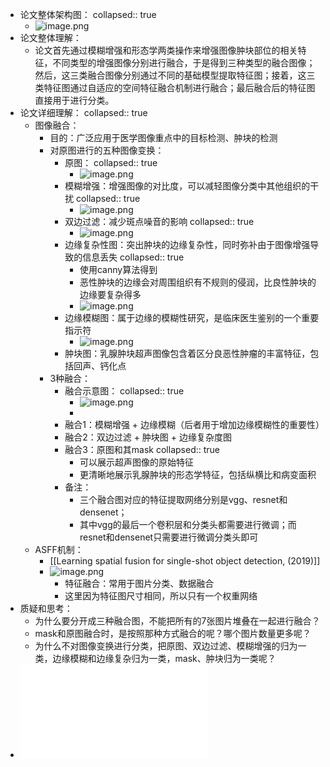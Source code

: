 - 论文整体架构图：
  collapsed:: true
	- ![image.png](../assets/image_1663044350141_0.png)
- 论文整体理解：
	- 论文首先通过模糊增强和形态学两类操作来增强图像肿块部位的相关特征，不同类型的增强图像分别进行融合，于是得到三种类型的融合图像；然后，这三类融合图像分别通过不同的基础模型提取特征图；接着，这三类特征图通过自适应的空间特征融合机制进行融合；最后融合后的特征图直接用于进行分类。
- 论文详细理解：
  collapsed:: true
	- 图像融合：
		- 目的：广泛应用于医学图像重点中的目标检测、肿块的检测
		- 对原图进行的五种图像变换：
			- 原图：
			  collapsed:: true
				- ![image.png](../assets/image_1663052491102_0.png)
			- 模糊增强：增强图像的对比度，可以减轻图像分类中其他组织的干扰
			  collapsed:: true
				- ![image.png](../assets/image_1663052509394_0.png)
			- 双边过滤：减少斑点噪音的影响
			  collapsed:: true
				- ![image.png](../assets/image_1663052529700_0.png)
			- 边缘复杂性图：突出肿块的边缘复杂性，同时弥补由于图像增强导致的信息丢失
			  collapsed:: true
				- 使用canny算法得到
				- 恶性肿块的边缘会对周围组织有不规则的侵润，比良性肿块的边缘要复杂得多
				- ![image.png](../assets/image_1663052750722_0.png)
			- 边缘模糊图：属于边缘的模糊性研究，是临床医生鉴别的一个重要指示符
				- ![image.png](../assets/image_1663052776896_0.png)
			- 肿块图：乳腺肿块超声图像包含着区分良恶性肿瘤的丰富特征，包括回声、钙化点
		- 3种融合：
			- 融合示意图：
			  collapsed:: true
				- ![image.png](../assets/image_1663055903948_0.png)
				-
			- 融合1：模糊增强 + 边缘模糊（后者用于增加边缘模糊性的重要性）
			- 融合2：双边过滤 + 肿块图 + 边缘复杂度图
			- 融合3：原图和其mask
			  collapsed:: true
				- 可以展示超声图像的原始特征
				- 更清晰地展示乳腺肿块的形态学特征，包括纵横比和病变面积
			- 备注：
				- 三个融合图对应的特征提取网络分别是vgg、resnet和densenet；
				- 其中vgg的最后一个卷积层和分类头都需要进行微调；而resnet和densenet只需要进行微调分类头即可
	- ASFF机制：
		- [[Learning spatial fusion for single-shot object detection, (2019)]]
		- ![image.png](../assets/image_1663050683246_0.png)
			- 特征融合：常用于图片分类、数据融合
			- 这里因为特征图尺寸相同，所以只有一个权重网络
- 质疑和思考：
	- 为什么要分开成三种融合图，不能把所有的7张图片堆叠在一起进行融合？
	- mask和原图融合时，是按照那种方式融合的呢？哪个图片数量更多呢？
	- 为什么不对图像变换进行分类，把原图、双边过滤、模糊增强的归为一类，边缘模糊和边缘复杂归为一类，mask、肿块归为一类呢？
- ![2021 Breast ultrasound tumor image classification using image decomposition and fusion based on adaptive multi-model spatial feature fusion.pdf](../assets/2021_Breast_ultrasound_tumor_image_classification_using_image_decomposition_and_fusion_based_on_adaptive_multi-model_spatial_feature_fusion_1670402909546_0.pdf)